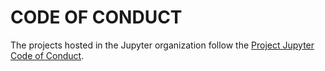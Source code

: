 # CODE OF CONDUCT

The projects hosted in the Jupyter organization follow the
[Project Jupyter Code of Conduct](https://github.com/jupyter/governance/blob/master/conduct/code_of_conduct.md).

